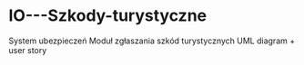 # IO---Szkody-turystyczne
System ubezpieczeń
Moduł zgłaszania szkód turystycznych
UML diagram + user story
